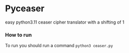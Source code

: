 # Pyceaser
easy python3.11 ceaser cipher translator with a shifting of 1

### How to run
To run you should run a command `python3 ceaser.py`
